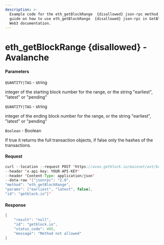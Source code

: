 ```yaml
---
description: >-
  Example code for the eth_getBlockRange  {disallowed} json-rpc method. Сomplete
  guide on how to use eth_getBlockRange  {disallowed} json-rpc in GetBlock.io
  Web3 documentation.
---
```


# eth\_getBlockRange {disallowed} - Avalanche

#### Parameters

`QUANTITY|TAG` - string

integer of the starting block number for the range, or the string "earliest", "latest" or "pending"

`QUANTITY|TAG` - string

integer of the ending block number for the range, or the string "earliest", "latest" or "pending"

`Boolean` - Boolean

If true it returns the full transaction objects, if false only the hashes of the transactions.

#### Request

```java
curl --location --request POST 'https://avax.getblock.io/mainnet/ext/bc/C/rpc' 
--header 'x-api-key: YOUR-API-KEY' 
--header 'Content-Type: application/json' 
--data-raw '{"jsonrpc": "2.0",
"method": "eth_getBlockRange",
"params": ["earliest", "latest", false],
"id": "getblock.io"}'
```

#### Response

```java
{
    "result": "null",
    "id": "getblock.io",
    "status_code": 405,
    "message": "Method not allowed"
}
```
